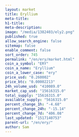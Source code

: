 ```yaml
---
layout: market
title: Eryllium
meta-title: 
h1-title: 
meta-description: 
image: "/media/1382403/ely2.png"
published: true
allow_search_engine: false
sitemap: false
enable_comment: false
sort_order: 745
permalink: "/en/ery/market.html"
coin_a_symbol: "ERY"
coin_a_name: "Eryllium"
coin_a_lower_case: "ery"
price_usd: "0.260002"
price_btc: "0.00002213"
24h_volume_usd: "410089.0"
market_cap_usd: "15616315.0"
total_supply: "15616315.0"
available_supply: "5616315.0"
percent_change_1h: "-4.68"
percent_change_24h: "-15.14"
percent_change_7d: "406.08"
last_updated: "1517140753"
parent-url: "/en/ery/"
author: Sam
---
```


